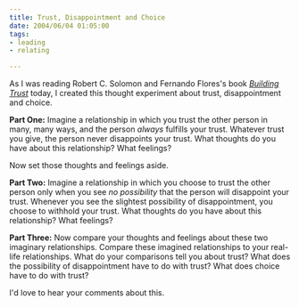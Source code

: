 ```yaml
--- 
title: Trust, Disappointment and Choice
date: 2004/06/04 01:05:00
tags: 
- leading
- relating

---
```


<p> As I was reading Robert C. Solomon and Fernando Flores's book <em>
<a href="http://www.amazon.com/exec/obidos/ASIN/0195161114/dalehemer-20">Building Trust</a>
</em> today, I created this thought experiment about trust, disappointment and choice. </p>
<p>
<strong>Part One:</strong>  Imagine a relationship in which you trust the other person in many, many ways, and the person <em>always</em> fulfills your trust.  Whatever trust you give, the person never disappoints your trust.  What thoughts do you have about this relationship?  What feelings? </p>
<p> Now set those thoughts and feelings aside. </p>
<p>
<strong>Part Two:</strong>  Imagine a relationship in which you choose to trust the other person only when you see <em>no possibility</em> that the person will disappoint your trust.  Whenever you see the slightest possibility of disappointment, you choose to withhold your trust.  What thoughts do you have about this relationship?  What feelings? </p>
<p>
<strong>Part Three:</strong>  Now compare your thoughts and feelings about these two imaginary relationships.  Compare these imagined relationships to your real-life relationships.  What do your comparisons tell you about trust?  What does the possibility of disappointment have to do with trust?  What does choice have to do with trust? </p>
<p> I'd love to hear your comments about this. </p>
